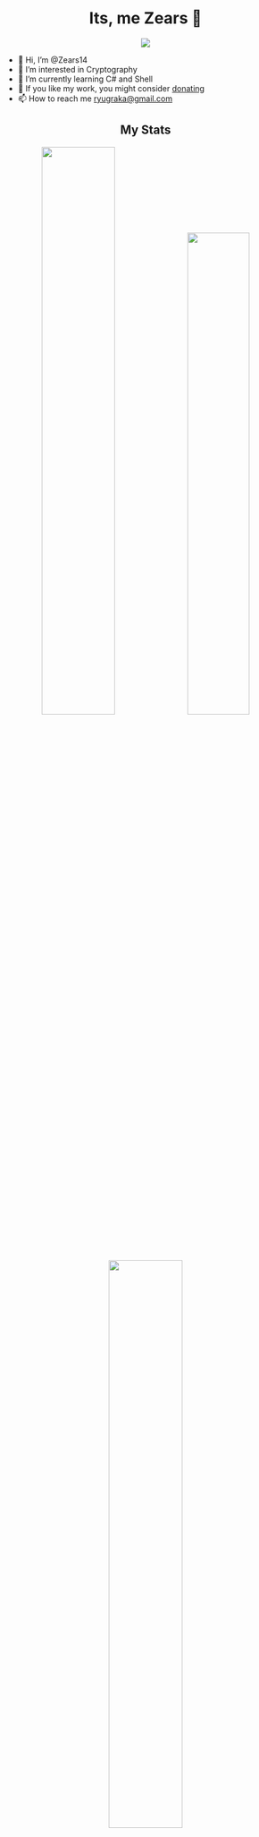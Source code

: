 <h1 align="center">Its, me Zears 👋 </h1>
<p align="center"> <img src="https://komarev.com/ghpvc/?username=zears14&label=Profile%20views&color=0e75b6&style=for-the-badge"/> </p>


- 👋 Hi, I’m @Zears14
- 👀 I’m interested in Cryptography
- 🌱 I’m currently learning C# and Shell
- 💞 If you like my work, you might consider [donating](https://ko-fi.com/zears)
- 📫 How to reach me ryugraka@gmail.com

<h2 align="center"> My Stats </h2>
<p align="center"> 
  <img width=51% src="https://github-readme-stats.vercel.app/api?username=zears14&show_icons=true&theme=onedark"/>
  <img width=47% src="https://github-readme-stats.vercel.app/api/top-langs?username=zears14&show_icons=true&locale=en&layout=compact"/>
  <img width=51% align="center" src="https://github-readme-streak-stats.herokuapp.com/?user=Zears14&theme=dark&hide_border=false"/>
</p>

<h2 align="center"> Languages Used </h2>

<p align="center">
  <img src="https://img.shields.io/badge/c%23-%23239120.svg?style=for-the-badge&logo=c-sharp&logoColor=white"/>
  <img src="https://img.shields.io/badge/shell_script-%23121011.svg?style=for-the-badge&logo=gnu-bash&logoColor=white"/>
  <img src="https://img.shields.io/badge/lua-%232C2D72.svg?style=for-the-badge&logo=lua&logoColor=white"/>
  <img src="https://img.shields.io/badge/python-3670A0?style=for-the-badge&logo=python&logoColor=ffdd54"/>
</p>

<h2 align="center"> Trophy </h2>

<img src="https://github-profile-trophy.vercel.app/?username=Zears14&theme=onedark&no-frame=false&no-bg=true&margin-w=4"/>

<h2 align="center"> Social Media </h2>

<p align="center"> 
  <a href="https://youtube.com/@zears4825" text-align="center"> 
    <img src="https://img.shields.io/static/v1?label=+&message=Zears&color=FF0000&style=for-the-badge&logo=youtube"/> 
  </a>
  <a href="https://twitter.com/Zears14" text-align="center"> 
    <img src="https://img.shields.io/static/v1?label=+&message=Zears14&color=1DA1F2&style=for-the-badge&logo=twitter&logoColor=white"/>
  </a>
  <img src="https://img.shields.io/static/v1?label=+&message=Zears%231422&color=5865F2&style=for-the-badge&logo=discord&logoColor=white"/>
</p>




<h2 align="center"> Donation </h2>
<p align=center>That's it. If you like my work, you could consider donating. It means a lot. :)</p>

<p align="center"> 
  <a href="https://ko-fi.com/zears" text-align="center" > 
    <img align="center" src="https://img.shields.io/static/v1?label=+&message=Ko-fi&color=01CAFE&style=for-the-badge&logo=kofi&logoColor=white"/> 
  </a>
  <a href="https://paypal.me/Zears126" text-align="center" > 
    <img align="center" src="https://img.shields.io/badge/PayPal-00457C?style=for-the-badge&logo=paypal&logoColor=white"/> 
  </a>
  <a href="https://www.buymeacoffee.com/zears" text-align="center" > 
    <img align="center" src="https://img.shields.io/static/v1?label=+&message=buy+me+a+coffee&color=FFDD00&style=for-the-badge&logo=buymeacoffee&logoColor=white"/> 
  </a>
</p>
<!---
Zears14/Zears14 is a ✨ special ✨ repository because its `README.md` (this file) appears on your GitHub profile.
You can click the Preview link to take a look at your changes.
--->
